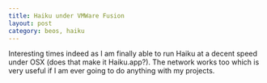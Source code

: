 ```yaml
---
title: Haiku under VMWare Fusion
layout: post
category: beos, haiku
---
```

Interesting times indeed as I am finally able to run Haiku at a decent speed under OSX (does that make it Haiku.app?). The network works too which is very useful if I am ever going to do anything with my projects.
